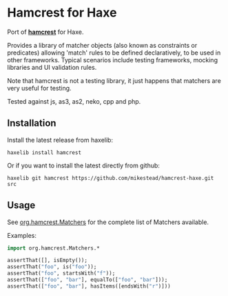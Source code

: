# Hamcrest for Haxe

Port of **[hamcrest](http://code.google.com/p/hamcrest/)** for Haxe. 

Provides a library of matcher objects (also known as constraints or predicates) allowing 'match' rules to be defined declaratively, to be used in other frameworks. Typical scenarios include testing frameworks, mocking libraries and UI validation rules.

Note that hamcrest is not a testing library, it just happens that matchers are very useful for testing.

Tested against js, as3, as2, neko, cpp and php.

## Installation

Install the latest release from haxelib:

	haxelib install hamcrest

Or if you want to install the latest directly from github:

	haxelib git hamcrest https://github.com/mikestead/hamcrest-haxe.git src
	
## Usage

See [org.hamcrest.Matchers](https://github.com/mikestead/hamcrest-haxe/blob/master/src/org/hamcrest/Matchers.hx)
for the complete list of Matchers available.

Examples:

```haxe
import org.hamcrest.Matchers.*

assertThat([], isEmpty());
assertThat("foo", is("foo"));
assertThat("foo", startsWith("f"));
assertThat(["foo", "bar"], equalTo(["foo", "bar"]));
assertThat(["foo", "bar"], hasItems([endsWith("r")]))
```
